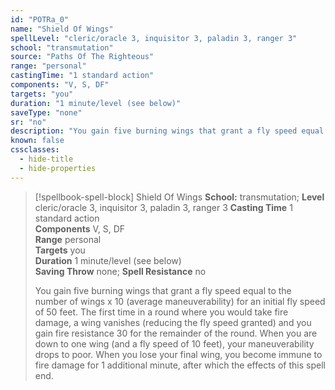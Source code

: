 ```yaml
---
id: "POTRa_0"
name: "Shield Of Wings"
spellLevel: "cleric/oracle 3, inquisitor 3, paladin 3, ranger 3"
school: "transmutation"
source: "Paths Of The Righteous"
range: "personal"
castingTime: "1 standard action"
components: "V, S, DF"
targets: "you"
duration: "1 minute/level (see below)"
saveType: "none"
sr: "no"
description: "You gain five burning wings that grant a fly speed equal to the number of wings x 10 (average maneuverability) for an initial fly speed of 50 feet. The first time in a round where you would take fire damage, a wing vanishes (reducing the fly speed granted) and you gain fire resistance 30 for the remainder of the round. When you are down to one wing (and a fly speed of 10 feet), your maneuverability drops to poor. When you lose your final wing, you become immune to fire damage for 1 additional minute, after which the effects of this spell end."
known: false
cssclasses:
  - hide-title
  - hide-properties
---
```


> [!spellbook-spell-block] Shield Of Wings
> **School:** transmutation; **Level** cleric/oracle 3, inquisitor 3, paladin 3, ranger 3
> **Casting Time** 1 standard action  
> **Components** V, S, DF  
> **Range** personal  
> **Targets** you  
> **Duration** 1 minute/level (see below)  
> **Saving Throw** none; **Spell Resistance** no
> 
> You gain five burning wings that grant a fly speed equal to the number of wings x 10 (average maneuverability) for an initial fly speed of 50 feet. The first time in a round where you would take fire damage, a wing vanishes (reducing the fly speed granted) and you gain fire resistance 30 for the remainder of the round. When you are down to one wing (and a fly speed of 10 feet), your maneuverability drops to poor. When you lose your final wing, you become immune to fire damage for 1 additional minute, after which the effects of this spell end.